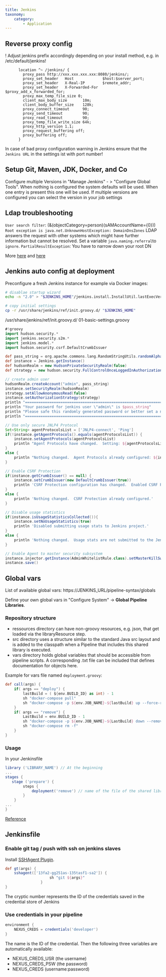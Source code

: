 ```yaml
---
title: Jenkins
taxonomy:
    category:
        - Application
---
```


## Reverse proxy config

! Adjust jenkins prefix accordingly depending on your install method, e.g. in /etc/default/jenkins!

```nginx
      location ^~ /jenkins/ {
        proxy_pass http://xxx.xxx.xxx.xxx:8080/jenkins/;
        proxy_set_header   Host             $host:$server_port;
        proxy_set_header   X-Real-IP        $remote_addr;
        proxy_set_header   X-Forwarded-For  $proxy_add_x_forwarded_for;
        proxy_max_temp_file_size 0;
        client_max_body_size       10m;
        client_body_buffer_size    128k;
        proxy_connect_timeout      90;
        proxy_send_timeout         90;
        proxy_read_timeout         90;
        proxy_temp_file_write_size 64k;
        proxy_http_version 1.1;
        proxy_request_buffering off;
        proxy_buffering off;
      }
```
In case of bad proxy configuration warning in Jenkins ensure that the `Jenkins URL` in the settings ist with port number!

## Setup Git, Maven, JDK, Docker, and Co
Configure multiple Versions in "Manage Jenkins" - > "Configure Global Tools". When nothing is configured the system defaults will be used. When one entry is present this one will be used. If multiple versions are configured you can select the version in your job settings


## Ldap troubleshooting

`User search filter`: (&(objectCategory=person)(sAMAccountName={0})) `Root exception is java.net.UnknownHostException: DomainDnsZones` LDAP answers the request with other systems which might have further information but cannot be resolved. Set a variable `java.naming.referral`to `ignore`. `PartialResultException`: You have to narrow down your root DN

More [here](https://issues.jenkins-ci.org/browse/JENKINS-4895) and [here](https://issues.jenkins-ci.org/browse/JENKINS-8569)

## Jenkins auto config at deployment

Preconfigure a fresh Jenkins instance for example via Docker images:

```bash
# disablae startup wizard
echo -n "2.0" > "$JENKINS_HOME"/jenkins.install.InstallUtil.lastExecVersion

# copy initial settings
cp -r /usr/share/jenkins/ref/init.groovy.d/ "$JENKINS_HOME"
```

/usr/share/jenkins/ref/init.groovy.d/ 01-basic-settings.groovy
```groovy
#!groovy
import hudson.security.*
import jenkins.security.s2m.*
import jenkins.model.*
import hudson.security.csrf.DefaultCrumbIssuer

def pass_string = org.apache.commons.lang.RandomStringUtils.randomAlphanumeric(10)
def instance = Jenkins.getInstance()
def hudsonRealm = new HudsonPrivateSecurityRealm(false)
def strategy = new hudson.security.FullControlOnceLoggedInAuthorizationStrategy()

// create admin user
hudsonRealm.createAccount("admin", pass_string)
instance.setSecurityRealm(hudsonRealm)
strategy.setAllowAnonymousRead(false)
instance.setAuthorizationStrategy(strategy)
println "========================================================================="
println "Your password for jenkins user \"admin\" is $pass_string"
println "Please safe this randomly generated password or better set a new password"
println "========================================================================="

// Use only secure JNLP4 Protocol
Set<String> agentProtocolsList = ['JNLP4-connect', 'Ping']
if(!instance.getAgentProtocols().equals(agentProtocolsList)) {
    instance.setAgentProtocols(agentProtocolsList)
    println "Agent Protocols have changed.  Setting: ${agentProtocolsList}"
}
else {
    println "Nothing changed.  Agent Protocols already configured: ${instance.getAgentProtocols()}"
}

// Enable CSRF Protection
if(instance.getCrumbIssuer() == null) {
    instance.setCrumbIssuer(new DefaultCrumbIssuer(true))
    println 'CSRF Protection configuration has changed.  Enabled CSRF Protection.'
}
else {
    println 'Nothing changed.  CSRF Protection already configured.'
}

// Disable usage statistics
if(instance.isUsageStatisticsCollected()){
    instance.setNoUsageStatistics(true)
    println 'Disabled submitting usage stats to Jenkins project.'
}
else {
    println 'Nothing changed.  Usage stats are not submitted to the Jenkins project.'
}

// Enable Agent to master security subsystem
instance.injector.getInstance(AdminWhitelistRule.class).setMasterKillSwitch(false);
instance.save()
```
## Global vars
List of available global vars: https://JENKINS_URL/pipeline-syntax/globals

Define your own global vars in "Configure System" -> **Global Pipeline Libraries**.

### Repository structure
* ressources directory can have non-groovy resources, e.g. json, that get loaded via the libraryResource step.
* src directory uses a structure similar to the standard Java src layout and is added to the classpath when a Pipeline that includes this shared library is executed.
* vars directory holds global variables that should be accessible from pipeline scripts. A corresponding .txt file can be included that defines documentation for objects here.

Example for vars file named `deployment.groovy`:

```groovy
def call(args) {
    if( args == "deploy") {
        lastBuild = ( ${env.BUILD_ID} as int) - 1
        sh "docker-compose pull"
        sh "docker-compose -p ${env.JOB_NAME}-${lastBuild} up --force-recreate --no-color  -d"
    }
    if( args == "remove") {
        LastBuild = env.BUILD_ID - 1
        sh "docker-compose -p ${env.JOB_NAME}-${LastBuild} down --remove-orphans"
        sh "docker-compose rm -f"
    }
}
```

### Usage
In your Jenkinsfile
```groovy
library ('LIBRARY_NAME') // At the beginning
...
stages {
   stage ('prepare') {
        steps {
            deployment('remove') // name of the file of the shared library
        }
    }
...
}
```

[Reference](https://jenkins.io/doc/book/pipeline/shared-libraries/)

## Jenkinsfile

### Enable git tag / push with ssh on jenkins slaves

Install [SSHAgent Plugin](https://wiki.jenkins.io/display/JENKINS/SSH+Agent+Plugin).
```groovy
def gt(args) {
    sshagent(['13fa2-gg251as-135tasf1-sa2']) {
                    sh "git ${args}"
                }
}
```
The cryptic number represents the ID of the credentials saved in the credential store of Jenkins

### Use credentials in your pipeline

```groovy
environment {
	NEXUS_CREDS = credentials('developer')
}
````
The name is the ID of the credential. Then the following three variables are automatically available:
* NEXUS_CREDS_USR (the username)
* NEXUS_CREDS_PSW (the password)
* NEXUS_CREDS (username:password)

